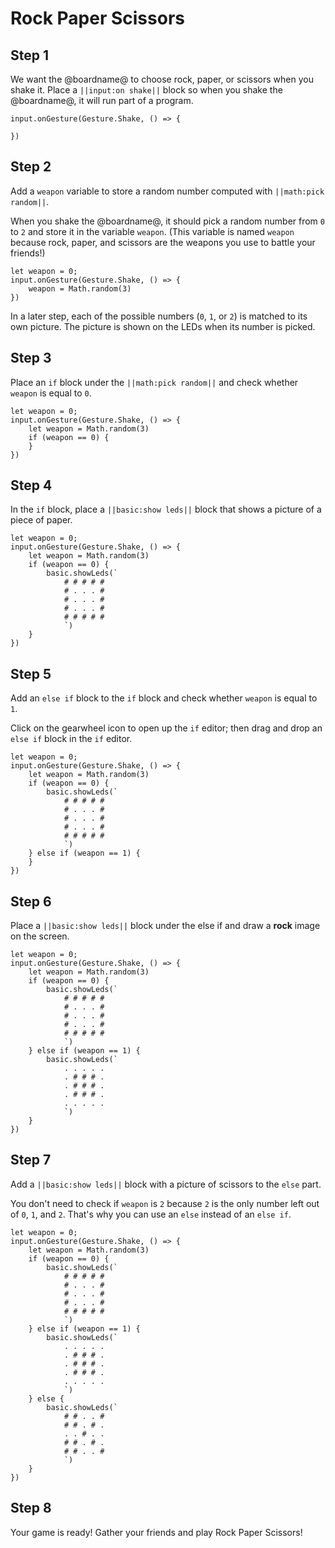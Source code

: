 # Rock Paper Scissors

## Step 1

We want the @boardname@ to choose rock, paper, or scissors when you shake it.
Place a ``||input:on shake||`` block so when you shake the @boardname@, it will run part of a program.

```blocks
input.onGesture(Gesture.Shake, () => {
    
})
```

## Step 2

Add a ``weapon`` variable to store a random number computed with ``||math:pick random||``.

When you shake the @boardname@, it should pick a random number from `0` to `2`
and store it in the variable `weapon`. (This variable is named `weapon` because 
rock, paper, and scissors are the weapons you use to battle your friends!)

```blocks
let weapon = 0;
input.onGesture(Gesture.Shake, () => {
    weapon = Math.random(3)
})

```

In a later step, each of the possible numbers (`0`, `1`, or `2`) is matched to its own picture. The picture is shown on the LEDs when its number is picked.

## Step 3

Place an ``if`` block under the ``||math:pick random||`` and
check whether ``weapon`` is equal to ``0``.

```blocks
let weapon = 0;
input.onGesture(Gesture.Shake, () => {
    let weapon = Math.random(3)
    if (weapon == 0) {
    }
})
```

## Step 4

In the ``if`` block, place a ``||basic:show leds||`` block that shows a
picture of a piece of paper.

```blocks
let weapon = 0;
input.onGesture(Gesture.Shake, () => {
    let weapon = Math.random(3)
    if (weapon == 0) {
        basic.showLeds(`
            # # # # #
            # . . . #
            # . . . #
            # . . . #
            # # # # #
            `)
    }
})
```

## Step 5

Add an ``else if`` block to the ``if`` block and check whether ``weapon``
is equal to ``1``.

Click on the gearwheel icon to open up the ``if`` editor; then drag and drop an ``else if`` block in the ``if`` editor.

```blocks
let weapon = 0;
input.onGesture(Gesture.Shake, () => {
    let weapon = Math.random(3)
    if (weapon == 0) {
        basic.showLeds(`
            # # # # #
            # . . . #
            # . . . #
            # . . . #
            # # # # #
            `)
    } else if (weapon == 1) {
    }
})
```

## Step 6

Place a ``||basic:show leds||`` block under the else if and draw a **rock** image on the screen.

```blocks
let weapon = 0;
input.onGesture(Gesture.Shake, () => {
    let weapon = Math.random(3)
    if (weapon == 0) {
        basic.showLeds(`
            # # # # #
            # . . . #
            # . . . #
            # . . . #
            # # # # #
            `)
    } else if (weapon == 1) {
        basic.showLeds(`
            . . . . .
            . # # # .
            . # # # .
            . # # # .
            . . . . .
            `)
    }
})
```

## Step 7

Add a ``||basic:show leds||`` block with a picture of scissors to the ``else`` part.

You don't need to check if `weapon` is `2` because `2` is the only number left out of `0`, `1`, and `2`.
That's why you can use an ``else`` instead of an ``else if``.

```blocks
let weapon = 0;
input.onGesture(Gesture.Shake, () => {
    let weapon = Math.random(3)
    if (weapon == 0) {
        basic.showLeds(`
            # # # # #
            # . . . #
            # . . . #
            # . . . #
            # # # # #
            `)
    } else if (weapon == 1) {
        basic.showLeds(`
            . . . . .
            . # # # .
            . # # # .
            . # # # .
            . . . . .
            `)
    } else {
        basic.showLeds(`
            # # . . #
            # # . # .
            . . # . .
            # # . # .
            # # . . #
            `)
    }
})

```

## Step 8

Your game is ready! Gather your friends and play Rock Paper Scissors!